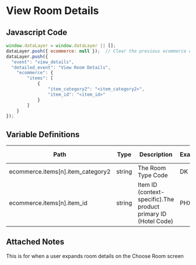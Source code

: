 # View Room Details

### 

## Javascript Code
```js
window.dataLayer = window.dataLayer || [];
dataLayer.push({ ecommerce: null });  // Clear the previous ecommerce object.
dataLayer.push({
  "event": "view_details",
  "detailed_event": "View Room Details",
    "ecommerce": {
        "items": [
            {
                "item_category2": "<item_category2>",
                "item_id": "<item_id>"
            }
        ]
    }
});
```

## Variable Definitions

|Path|Type|Description|Example|Pattern|Min Length|Max Length|Minimum|Maximum|Multiple Of|
| --- | --- | --- | --- | --- | --- | --- | --- | --- | --- |
|ecommerce.items[n].item_category2|string|The Room Type Code|DK|||||||
|ecommerce.items[n].item_id|string|Item ID \(context-specific\).The product primary ID \(Hotel Code\)|PHXRST|||||||

## Attached Notes

<p>This is for when a user expands room details on the Choose Room screen</p>
